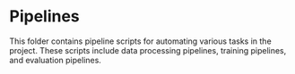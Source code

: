 # Pipelines

This folder contains pipeline scripts for automating various tasks in the project. These scripts include data processing pipelines, training pipelines, and evaluation pipelines.
